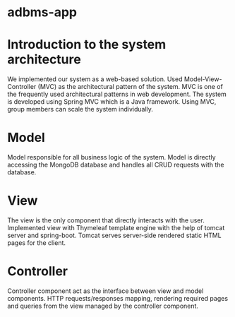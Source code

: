 # adbms-app

# Introduction to the system architecture
We implemented our system as a web-based solution. Used Model-View-Controller (MVC) as the architectural pattern of the system. MVC is one of the frequently used architectural patterns in web development. The system is developed using Spring MVC which is a Java framework. Using MVC, group members can scale the system individually.

# Model
Model responsible for all business logic of the system. Model is directly accessing the MongoDB database and handles all CRUD requests with the database.

# View
The view is the only component that directly interacts with the user. Implemented view with Thymeleaf template engine with the help of tomcat server and spring-boot. Tomcat serves server-side rendered static HTML pages for the client.

# Controller
Controller component act as the interface between view and model components. HTTP requests/responses mapping, rendering required pages and queries from the view managed by the controller component.
